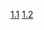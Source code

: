 [1.1](https://github.com/amol-magdum/kubernetes-exercises/releases/tag/1.1)
[1.2](https://github.com/amol-magdum/kubernetes-exercises/releases/tag/1.2)